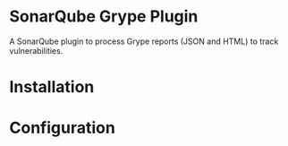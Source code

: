 SonarQube Grype Plugin
==========

A SonarQube plugin to process Grype reports (JSON and HTML) to track vulnerabilities.

# Installation

# Configuration

